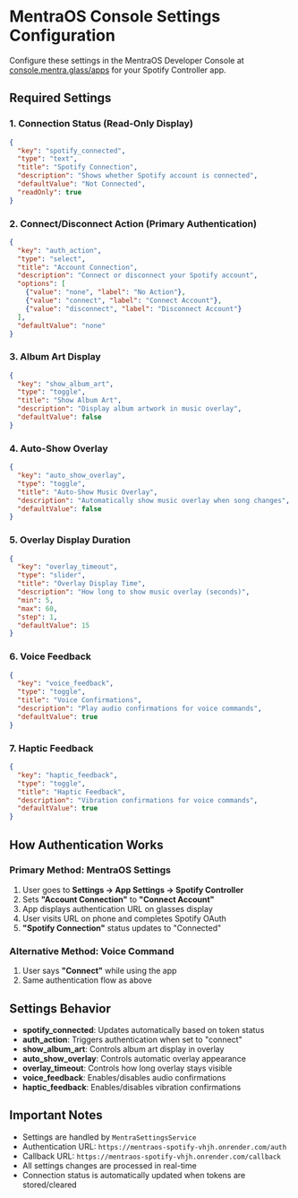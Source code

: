 # MentraOS Console Settings Configuration

Configure these settings in the MentraOS Developer Console at [console.mentra.glass/apps](https://console.mentra.glass/apps) for your Spotify Controller app.

## Required Settings

### 1. Connection Status (Read-Only Display)
```json
{
  "key": "spotify_connected",
  "type": "text",
  "title": "Spotify Connection",
  "description": "Shows whether Spotify account is connected",
  "defaultValue": "Not Connected",
  "readOnly": true
}
```

### 2. Connect/Disconnect Action (Primary Authentication)
```json
{
  "key": "auth_action",
  "type": "select",
  "title": "Account Connection",
  "description": "Connect or disconnect your Spotify account",
  "options": [
    {"value": "none", "label": "No Action"},
    {"value": "connect", "label": "Connect Account"},
    {"value": "disconnect", "label": "Disconnect Account"}
  ],
  "defaultValue": "none"
}
```

### 3. Album Art Display
```json
{
  "key": "show_album_art",
  "type": "toggle",
  "title": "Show Album Art",
  "description": "Display album artwork in music overlay",
  "defaultValue": false
}
```

### 4. Auto-Show Overlay
```json
{
  "key": "auto_show_overlay",
  "type": "toggle", 
  "title": "Auto-Show Music Overlay",
  "description": "Automatically show music overlay when song changes",
  "defaultValue": false
}
```

### 5. Overlay Display Duration
```json
{
  "key": "overlay_timeout",
  "type": "slider",
  "title": "Overlay Display Time",
  "description": "How long to show music overlay (seconds)",
  "min": 5,
  "max": 60,
  "step": 1,
  "defaultValue": 15
}
```

### 6. Voice Feedback
```json
{
  "key": "voice_feedback",
  "type": "toggle",
  "title": "Voice Confirmations", 
  "description": "Play audio confirmations for voice commands",
  "defaultValue": true
}
```

### 7. Haptic Feedback
```json
{
  "key": "haptic_feedback",
  "type": "toggle",
  "title": "Haptic Feedback",
  "description": "Vibration confirmations for voice commands", 
  "defaultValue": true
}
```

## How Authentication Works

### Primary Method: MentraOS Settings
1. User goes to **Settings → App Settings → Spotify Controller**
2. Sets **"Account Connection"** to **"Connect Account"**
3. App displays authentication URL on glasses display
4. User visits URL on phone and completes Spotify OAuth
5. **"Spotify Connection"** status updates to "Connected"

### Alternative Method: Voice Command
1. User says **"Connect"** while using the app
2. Same authentication flow as above

## Settings Behavior

- **spotify_connected**: Updates automatically based on token status
- **auth_action**: Triggers authentication when set to "connect"
- **show_album_art**: Controls album art display in overlay
- **auto_show_overlay**: Controls automatic overlay appearance
- **overlay_timeout**: Controls how long overlay stays visible
- **voice_feedback**: Enables/disables audio confirmations
- **haptic_feedback**: Enables/disables vibration confirmations

## Important Notes

- Settings are handled by `MentraSettingsService`
- Authentication URL: `https://mentraos-spotify-vhjh.onrender.com/auth`
- Callback URL: `https://mentraos-spotify-vhjh.onrender.com/callback`
- All settings changes are processed in real-time
- Connection status is automatically updated when tokens are stored/cleared